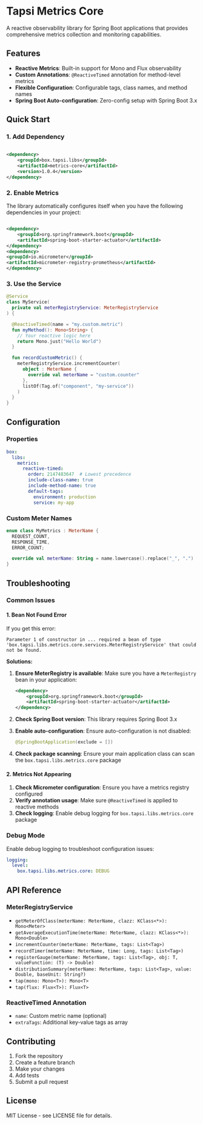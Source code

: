 # Tapsi Metrics Core

A reactive observability library for Spring Boot applications that provides comprehensive metrics collection and
monitoring capabilities.

## Features

- **Reactive Metrics**: Built-in support for Mono and Flux observability
- **Custom Annotations**: `@ReactiveTimed` annotation for method-level metrics
- **Flexible Configuration**: Configurable tags, class names, and method names
- **Spring Boot Auto-configuration**: Zero-config setup with Spring Boot 3.x

## Quick Start

### 1. Add Dependency

```xml

<dependency>
    <groupId>box.tapsi.libs</groupId>
    <artifactId>metrics-core</artifactId>
    <version>1.0.4</version>
</dependency>
```

### 2. Enable Metrics

The library automatically configures itself when you have the following dependencies in your project:

```xml

<dependency>
    <groupId>org.springframework.boot</groupId>
    <artifactId>spring-boot-starter-actuator</artifactId>
</dependency>
<dependency>
<groupId>io.micrometer</groupId>
<artifactId>micrometer-registry-prometheus</artifactId>
</dependency>
```

### 3. Use the Service

```kotlin
@Service
class MyService(
  private val meterRegistryService: MeterRegistryService
) {

  @ReactiveTimed(name = "my.custom.metric")
  fun myMethod(): Mono<String> {
    // Your reactive logic here
    return Mono.just("Hello World")
  }

  fun recordCustomMetric() {
    meterRegistryService.incrementCounter(
      object : MeterName {
        override val meterName = "custom.counter"
      },
      listOf(Tag.of("component", "my-service"))
    )
  }
}
```

## Configuration

### Properties

```yaml
box:
  libs:
    metrics:
      reactive-timed:
        order: 2147483647  # Lowest precedence
        include-class-name: true
        include-method-name: true
        default-tags:
          environment: production
          service: my-app
```

### Custom Meter Names

```kotlin
enum class MyMetrics : MeterName {
  REQUEST_COUNT,
  RESPONSE_TIME,
  ERROR_COUNT;

  override val meterName: String = name.lowercase().replace("_", ".")
}
```

## Troubleshooting

### Common Issues

#### 1. Bean Not Found Error

If you get this error:

```
Parameter 1 of constructor in ... required a bean of type 'box.tapsi.libs.metrics.core.services.MeterRegistryService' that could not be found.
```

**Solutions:**

1. **Ensure MeterRegistry is available**: Make sure you have a `MeterRegistry` bean in your application:
   ```xml
   <dependency>
       <groupId>org.springframework.boot</groupId>
       <artifactId>spring-boot-starter-actuator</artifactId>
   </dependency>
   ```

2. **Check Spring Boot version**: This library requires Spring Boot 3.x

3. **Enable auto-configuration**: Ensure auto-configuration is not disabled:
   ```kotlin
   @SpringBootApplication(exclude = [])
   ```

4. **Check package scanning**: Ensure your main application class can scan the `box.tapsi.libs.metrics.core` package

#### 2. Metrics Not Appearing

1. **Check Micrometer configuration**: Ensure you have a metrics registry configured
2. **Verify annotation usage**: Make sure `@ReactiveTimed` is applied to reactive methods
3. **Check logging**: Enable debug logging for `box.tapsi.libs.metrics.core` package

### Debug Mode

Enable debug logging to troubleshoot configuration issues:

```yaml
logging:
  level:
    box.tapsi.libs.metrics.core: DEBUG
```

## API Reference

### MeterRegistryService

- `getMeterOfClass(meterName: MeterName, clazz: KClass<*>): Mono<Meter>`
- `getAverageExecutionTime(meterName: MeterName, clazz: KClass<*>): Mono<Double>`
- `incrementCounter(meterName: MeterName, tags: List<Tag>)`
- `recordTimer(meterName: MeterName, time: Long, tags: List<Tag>)`
- `registerGauge(meterName: MeterName, tags: List<Tag>, obj: T, valueFunction: (T) -> Double)`
- `distributionSummary(meterName: MeterName, tags: List<Tag>, value: Double, baseUnit: String?)`
- `tap(mono: Mono<T>): Mono<T>`
- `tap(flux: Flux<T>): Flux<T>`

### ReactiveTimed Annotation

- `name`: Custom metric name (optional)
- `extraTags`: Additional key-value tags as array

## Contributing

1. Fork the repository
2. Create a feature branch
3. Make your changes
4. Add tests
5. Submit a pull request

## License

MIT License - see LICENSE file for details.
